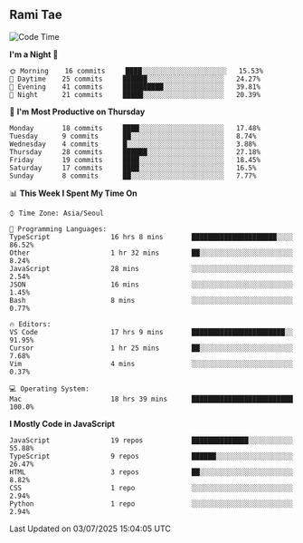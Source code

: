 ## Rami Tae

<!--START_SECTION:waka-->
![Code Time](http://img.shields.io/badge/Code%20Time-2%2C430%20hrs%2024%20mins-blue)

**I'm a Night 🦉** 

```text
🌞 Morning    16 commits     ████░░░░░░░░░░░░░░░░░░░░░   15.53% 
🌆 Daytime    25 commits     ██████░░░░░░░░░░░░░░░░░░░   24.27% 
🌃 Evening    41 commits     ██████████░░░░░░░░░░░░░░░   39.81% 
🌙 Night      21 commits     █████░░░░░░░░░░░░░░░░░░░░   20.39%

```
📅 **I'm Most Productive on Thursday** 

```text
Monday       18 commits     ████░░░░░░░░░░░░░░░░░░░░░   17.48% 
Tuesday      9 commits      ██░░░░░░░░░░░░░░░░░░░░░░░   8.74% 
Wednesday    4 commits      █░░░░░░░░░░░░░░░░░░░░░░░░   3.88% 
Thursday     28 commits     ██████░░░░░░░░░░░░░░░░░░░   27.18% 
Friday       19 commits     ████░░░░░░░░░░░░░░░░░░░░░   18.45% 
Saturday     17 commits     ████░░░░░░░░░░░░░░░░░░░░░   16.5% 
Sunday       8 commits      ██░░░░░░░░░░░░░░░░░░░░░░░   7.77%

```


📊 **This Week I Spent My Time On** 

```text
⌚︎ Time Zone: Asia/Seoul

💬 Programming Languages: 
TypeScript               16 hrs 8 mins       █████████████████████░░░░   86.52% 
Other                    1 hr 32 mins        ██░░░░░░░░░░░░░░░░░░░░░░░   8.24% 
JavaScript               28 mins             ░░░░░░░░░░░░░░░░░░░░░░░░░   2.54% 
JSON                     16 mins             ░░░░░░░░░░░░░░░░░░░░░░░░░   1.45% 
Bash                     8 mins              ░░░░░░░░░░░░░░░░░░░░░░░░░   0.77%

🔥 Editors: 
VS Code                  17 hrs 9 mins       ███████████████████████░░   91.95% 
Cursor                   1 hr 25 mins        ██░░░░░░░░░░░░░░░░░░░░░░░   7.68% 
Vim                      4 mins              ░░░░░░░░░░░░░░░░░░░░░░░░░   0.37%

💻 Operating System: 
Mac                      18 hrs 39 mins      █████████████████████████   100.0%

```

**I Mostly Code in JavaScript** 

```text
JavaScript               19 repos            ██████████████░░░░░░░░░░░   55.88% 
TypeScript               9 repos             ██████░░░░░░░░░░░░░░░░░░░   26.47% 
HTML                     3 repos             ██░░░░░░░░░░░░░░░░░░░░░░░   8.82% 
CSS                      1 repo              ░░░░░░░░░░░░░░░░░░░░░░░░░   2.94% 
Python                   1 repo              ░░░░░░░░░░░░░░░░░░░░░░░░░   2.94%

```



 Last Updated on 03/07/2025 15:04:05 UTC
<!--END_SECTION:waka-->
